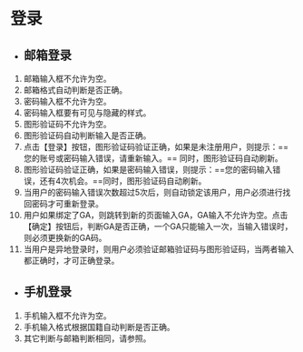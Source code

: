 # 登录
* ## 邮箱登录

1. 邮箱输入框不允许为空。
2. 邮箱格式自动判断是否正确。
3. 密码输入框不允许为空。
4. 密码输入框要有可见与隐藏的样式。
5. 图形验证码不允许为空。
6. 图形验证码自动判断输入是否正确。
7. 点击【登录】按钮，图形验证码验证正确，如果是未注册用户，则提示：==您的账号或密码输入错误，请重新输入。== 同时，图形验证码自动刷新。
8. 图形验证码验证正确，如果是密码输入错误，则提示：==您的密码输入错误，还有4次机会。==同时，图形验证码自动刷新。
9. 当用户的密码输入错误次数超过5次后，则自动锁定该用户，用户必须进行找回密码才可重新登录。
10. 用户如果绑定了GA，则跳转到新的页面输入GA，GA输入不允许为空。点击【确定】按钮后，判断GA是否正确，一个GA只能输入一次，当输入错误时，则必须更换新的GA码。
11. 当用户是异地登录时，则用户必须验证邮箱验证码与图形验证码，当两者输入都正确时，才可正确登录。

* ## 手机登录

1. 手机输入框不允许为空。
2. 手机输入格式根据国籍自动判断是否正确。
3. 其它判断与邮箱判断相同，请参照。